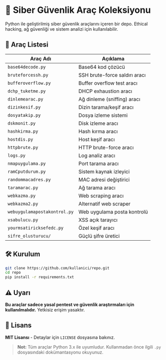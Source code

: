 # 🔐 Siber Güvenlik Araç Koleksiyonu

Python ile geliştirilmiş siber güvenlik araçlarını içeren bir depo. Ethical hacking, ağ güvenliği ve sistem analizi için kullanılabilir.

## 📂 Araç Listesi

| Araç Adı | Açıklama |
|----------|----------|
| `base64decode.py` | Base64 kod çözücü |
| `bruteforcessh.py` | SSH brute-force saldırı aracı |
| `bufferoverflow.py` | Buffer overflow test aracı |
| `dchp_tuketme.py` | DHCP exhaustion aracı |
| `dinlemearac.py` | Ağ dinleme (sniffing) aracı |
| `dizinkesif.py` | Dizin tarama/keşif aracı |
| `dosyatakip.py` | Dosya izleme sistemi |
| `dskmonit.py` | Disk izleme aracı |
| `hashkirma.py` | Hash kırma aracı |
| `hostdis.py` | Host keşif aracı |
| `httpbrute.py` | HTTP brute-force aracı |
| `logs.py` | Log analiz aracı |
| `nmapuygulama.py` | Port tarama aracı |
| `ramCputdurum.py` | Sistem kaynak izleyici |
| `randommacadres.py` | MAC adresi değiştirici |
| `taramarac.py` | Ağ tarama aracı |
| `webkazma.py` | Web scraping aracı |
| `webkazma2.py` | Alternatif web scraper |
| `webuygulamapostakontrol.py` | Web uygulama posta kontrolü |
| `xsabulucu.py` | XSS açık tarayıcı |
| `yourmsatiricksefedc.py` | Özel keşif aracı |
| `sifre_olusturucu/` | Güçlü şifre üretici |

## 🛠️ Kurulum

```bash
git clone https://github.com/kullanici/repo.git
cd repo
pip install -r requirements.txt
```

## ⚠️ Uyarı

**Bu araçlar sadece yasal pentest ve güvenlik araştırmaları için kullanılmalıdır.** Yetkisiz erişim yasaktır.

## 📜 Lisans

**MIT Lisansı** - Detaylar için `LICENSE` dosyasına bakınız.

> **Not:** Tüm araçlar Python 3.x ile uyumludur. Kullanmadan önce ilgili `.py` dosyasındaki dokümantasyonu okuyunuz.
